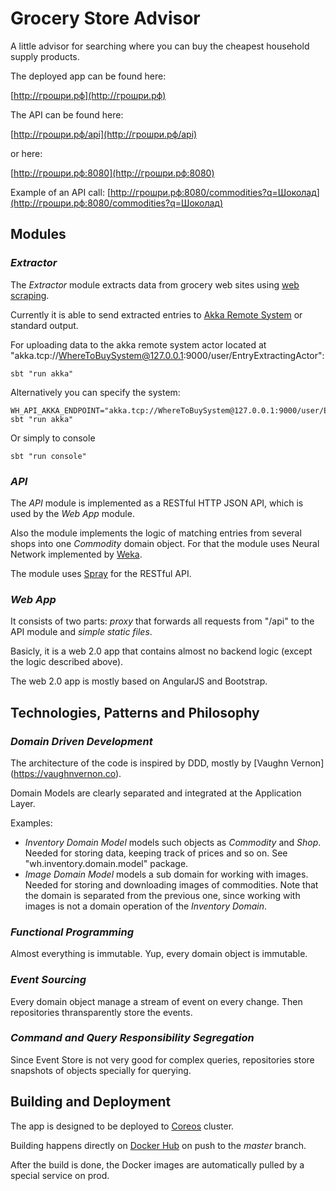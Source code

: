 # Grocery Store Advisor
A little advisor for searching where you can buy the cheapest household supply products.

The deployed app can be found here:

[http://грошри.рф](http://грошри.рф)

The API can be found here:

[http://грошри.рф/api](http://грошри.рф/api)

or here:

[http://грошри.рф:8080](http://грошри.рф:8080)

Example of an API call: [http://грошри.рф:8080/commodities?q=Шоколад](http://грошри.рф:8080/commodities?q=Шоколад)

## Modules
### *Extractor*
The *Extractor* module extracts data from grocery web sites using [web scraping](http://en.wikipedia.org/wiki/Web_scraping).

Currently it is able to send extracted entries to [Akka Remote System](http://doc.akka.io/docs/akka/snapshot/scala/remoting.html) or standard output.

For uploading data to the akka remote system actor located at "akka.tcp://WhereToBuySystem@127.0.0.1:9000/user/EntryExtractingActor":
```
sbt "run akka"
```

Alternatively you can specify the system:
```
WH_API_AKKA_ENDPOINT="akka.tcp://WhereToBuySystem@127.0.0.1:9000/user/EntryExtractingActor" sbt "run akka"
```

Or simply to console
```
sbt "run console"
```

### *API*
The *API* module is implemented as a RESTful HTTP JSON API, which is used by the *Web App* module.

Also the module implements the logic of matching entries from several shops into one *Commodity* domain object.
For that the module uses Neural Network implemented by [Weka](http://www.cs.waikato.ac.nz/ml/weka/).

The module uses [Spray](http://spray.io) for the RESTful API.

### *Web App*
It consists of two parts: *proxy* that forwards all requests from "/api" to the API module and *simple static files*.

Basicly, it is a web 2.0 app that contains almost no backend logic (except the logic described above).

The web 2.0 app is mostly based on AngularJS and Bootstrap.

## Technologies, Patterns and Philosophy
### *Domain Driven Development*
The architecture of the code is inspired by DDD, mostly by [Vaughn Vernon] (https://vaughnvernon.co).

Domain Models are clearly separated and integrated at the Application Layer.

Examples:
 * *Inventory Domain Model* models such objects as *Commodity* and *Shop*. Needed for storing data, keeping track of prices and so on. See "wh.inventory.domain.model" package.
 * *Image Domain Model* models a sub domain for working with images. Needed for storing and downloading images of commodities. Note that the domain is separated from the previous one, since working with images is not a domain operation of the *Inventory Domain*.

### *Functional Programming*
Almost everything is immutable. Yup, every domain object is immutable.

### *Event Sourcing*
Every domain object manage a stream of event on every change. Then repositories thransparently store the events.

### *Command and Query Responsibility Segregation*
Since Event Store is not very good for complex queries, repositories store snapshots of objects specially for querying.

## Building and Deployment
The app is designed to be deployed to [Coreos](https://coreos.com) cluster.

Building happens directly on [Docker Hub](https://hub.docker.com) on push to the *master* branch.

After the build is done, the Docker images are automatically pulled by a special service on prod.
